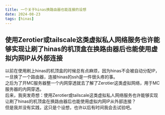 ```yaml
---
title: 一个关于hinas换路由器也能连接的设想
date: 2024-08-23
tags: [hinas]
---
```

使用Zerotier或tailscale这类虚拟私人网络服务也许能够实现让刷了hinas的机顶盒在换路由器后也能使用虚拟内网IP从外部连接
---
以前在使用刷上hinas的机顶盒的时候总有点麻烦，因为hinas不会被自动分配IP，一旦换了一个路由器，连接hinas的ssh是一件很头疼的事。<br>
之后为了开MC服务器整一个内网穿透就去了解了Zerotier这类虚拟网络，用于MC服务器的内网穿透。<br>
后来，我突发奇想：使用Zerotier或tailscale这类虚拟私人网络服务也许能够实现让刷了hinas的机顶盒在换路由器后也能使用虚拟内网IP从外部连接？<br>
但是我并没有实践，这只是个设想，也许以后有时间我会去试验吧。